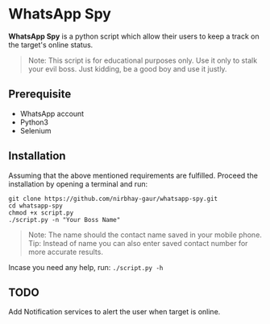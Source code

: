 # WhatsApp Spy
**WhatsApp Spy** is a python script which allow their users to keep a track on the target's online status.
>Note: This script is for educational purposes only. Use it only to stalk your evil boss. Just kidding, be a good boy and use it justly.

## Prerequisite
* WhatsApp account 
* Python3
* Selenium

## Installation
Assuming that the above mentioned requirements are fulfilled. Proceed the installation by opening a terminal and run: 

```
git clone https://github.com/nirbhay-gaur/whatsapp-spy.git
cd whatsapp-spy
chmod +x script.py
./script.py -n "Your Boss Name"
```

> Note: The name should the contact name saved in your mobile phone.
> Tip: Instead of name you can also enter saved contact number for more accurate results.

Incase you need any help, run: `./script.py -h`

## TODO
Add Notification services to alert the user when target is online.


